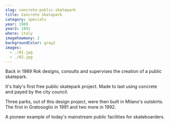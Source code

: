 ```yaml
---
slag: concrete-public-skatepark
title: Concrete Skatepark
category: specials
year: 1989
year2: 1991
where: italy
imagehowmany: 2
backgroundColor: gray2
images:
  - ./01.jpg
  - ./02.jpg
---
```


Back in 1989 Rok designs, consults and supervises the creation of a public skatepark.

It's Italy's first free public skatepark project.
Made to last using concrete and payed by the city council.

Three parks, out of this design project, were then built in Milano's outskirts.
The first in Gratosoglio in 1991 and two more in 1992.

A pioneer example of today's mainstream public facilities for skateboarders.
